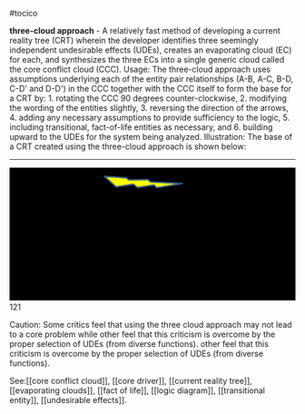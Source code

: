 #tocico

<b>three-cloud approach</b> -  A relatively fast method of developing a current reality tree (CRT) wherein the developer identifies three seemingly independent undesirable effects (UDEs), creates an evaporating cloud (EC) for each, and synthesizes the three ECs into a single generic cloud called the core conflict cloud (CCC). 
Usage: The three-cloud approach uses assumptions underlying each of the entity pair relationships (A-B, A-C, B-D, C-D' and D-D') in the CCC together with the CCC itself to form the base for a CRT by: 1. rotating the CCC 90 degrees counter-clockwise,  2. modifying the wording of the entities slightly, 3. reversing the direction of the arrows, 4. adding any necessary assumptions to provide sufficiency to the logic,  5. including transitional, fact-of-life entities as necessary, and  6. building upward to the UDEs for the system being analyzed. Illustration: The base of a CRT created using the three-cloud approach is shown below: 

<hr/>
<img src="./tocico_dictionary_2nd_editio-121_1.png"/>
121 

 
Caution: Some critics feel that using the three cloud approach may not lead to a core problem while other feel that this criticism is overcome by the proper selection of UDEs (from diverse functions).
other feel that this criticism is overcome by the proper selection of UDEs (from diverse functions).




See:[[core conflict cloud]], [[core driver]], [[current reality tree]], [[evaporating clouds]], [[fact of life]], [[logic diagram]], [[transitional entity]], [[undesirable effects]].
